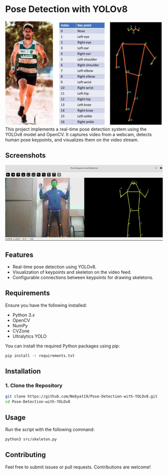 # Pose Detection with YOLOv8

![keypoints_diagram](images/keypoints_diagram.png)
This project implements a real-time pose detection system using the YOLOv8 model and OpenCV. It captures video from a webcam, detects human pose keypoints, and visualizes them on the video stream.



## Screenshots
![Screenshot](images/screenshot.png)


## Features

- Real-time pose detection using YOLOv8.
- Visualization of keypoints and skeleton on the video feed.
- Configurable connections between keypoints for drawing skeletons.

## Requirements

Ensure you have the following installed:

- Python 3.x
- OpenCV
- NumPy
- CVZone
- Ultralytics YOLO

You can install the required Python packages using pip:

```bash
pip install -r requirements.txt
```

## Installation
### 1. Clone the Repository
```bash
git clone https://github.com/Nebyat19/Pose-Detection-with-YOLOv8.git
cd Pose-Detection-with-YOLOv8
```

## Usage

Run the script with the following command:
```bash
python3 src/skeleton.py
```

## Contributing

Feel free to submit issues or pull requests. Contributions are welcome!


